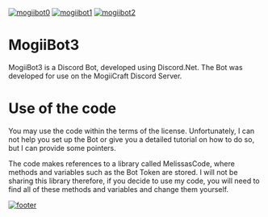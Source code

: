[![mogiibot0](http://i.imgur.com/ghsLKmU.png)](https://github.com/MythicalCuddles/MogiiBot3/wiki)
[![mogiibot1](http://i.imgur.com/phY9CYP.png)](https://github.com/MythicalCuddles/MogiiBot3/wiki/Commands)
[![mogiibot2](http://i.imgur.com/R3UmIw8.png)](https://github.com/MythicalCuddles/MogiiBot3/wiki/MogiiBot-Rules-&-Terms-of-Use)


# MogiiBot3
MogiiBot3 is a Discord Bot, developed using Discord.Net. The Bot was developed for use on the MogiiCraft Discord Server.

# Use of the code
You may use the code within the terms of the license. Unfortunately, I can not help you set up the Bot or give you a detailed tutorial on how to do so, but I can provide some pointers.

The code makes references to a library called MelissasCode, where methods and variables such as the Bot Token are stored. I will not be sharing this library therefore, if you decide to use my code, you will need to find all of these methods and variables and change them yourself.




[![footer](http://i.imgur.com/YEgqCsm.png)](https://github.com/MythicalCuddles)
